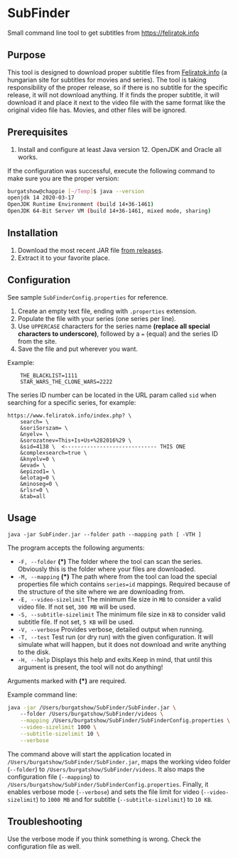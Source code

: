 # SubFinder

Small command line tool to get subtitles from https://feliratok.info

## Purpose
This tool is designed to download proper subtitle files from [Feliratok.info](https://feliratok.info) (a hungarian site for subtitles for movies and series). The tool is taking responsibility of the proper release, so if there is no subtitle
for the specific release, it will not download anything. If it finds the proper subtitle, it will download it and place it next to the video
file with the same format like the original video file has. Movies, and other files will be ignored.

## Prerequisites
1. Install and configure at least Java version 12. OpenJDK and Oracle all works.

If the configuration was successful, execute the following command to make sure you are the proper version:

```bash
burgatshow@chappie [~/Temp]$ java --version
openjdk 14 2020-03-17
OpenJDK Runtime Environment (build 14+36-1461)
OpenJDK 64-Bit Server VM (build 14+36-1461, mixed mode, sharing)
```

## Installation
1. Download the most recent JAR file [from releases](https://github.com/burgatshow/subfinder/releases).
2. Extract it to your favorite place.

## Configuration

See sample `SubFinderConfig.properties` for reference.

1. Create an empty text file, ending with `.properties` extension.
2. Populate the file with your series (one series per line).
3. Use `UPPERCASE` characters for the series name **(replace all special characters to underscore)**, followed by a `=` (equal) and the series ID from the site.
4. Save the file and put wherever you want.

Example:

```
	THE_BLACKLIST=1111
	STAR_WARS_THE_CLONE_WARS=2222
```

The series ID number can be located in the URL param called `sid` when searching for a specific series, for example:

```
https://www.feliratok.info/index.php? \ 
	search= \
	&soriSorszam= \
	&nyelv= \
	&sorozatnev=This+Is+Us+%282016%29 \
	&sid=4138 \  <----------------------------- THIS ONE
	&complexsearch=true \
	&knyelv=0 \
	&evad= \
	&epizod1= \
	&elotag=0 \
	&minoseg=0 \
	&rlsr=0 \
	&tab=all
```

## Usage
`java -jar SubFinder.jar --folder path --mapping path [ -VTH ]`

The program accepts the following arguments:

- `-F, --folder` **(*)** The folder where the tool can scan the series. Obviously this is the folder where your files are downloaded.
- `-M, --mapping` **(*)** The path where from the tool can load the special properties file which contains `series=id` mappings. Required because of the structure of the site where we are downloading from.
- `-E, --video-sizelimit` The minimum file size in `MB` to consider a valid video file. If not set, `300 MB` will be used.
- `-S, --subtitle-sizelimit` The minimum file size in `KB` to consider valid subtitle file. If not set, `5 KB` will be used.
- `-V, --verbose` Provides verbose, detailed output when running.
- `-T, --test` Test run (or dry run) with the given configuration. It will simulate what will happen, but it does not download and write anything to the disk.
- `-H, --help` Displays this help and exits.Keep in mind, that until this argument is present, the tool will not do anything!

Arguments marked with **(*)** are required.

Example command line:

```bash
java -jar /Users/burgatshow/SubFinder/SubFinder.jar \ 
	--folder /Users/burgatshow/SubFinder/videos \
	--mapping /Users/burgatshow/SubFinder/SubFinderConfig.properties \
	--video-sizelimit 1000 \
	--subtitle-sizelimit 10 \
	--verbose
```

The command above will start the application located in `/Users/burgatshow/SubFinder/SubFinder.jar`, maps the working video folder (`--folder`) to `/Users/burgatshow/SubFinder/videos`. It also maps the configuration file (`--mapping`) to `/Users/burgatshow/SubFinder/SubFinderConfig.properties`. Finally, it enables verbose mode (`--verbose`) and sets the file limit for video (`--video-sizelimit`) to `1000 MB` and for subtitle (`--subtitle-sizelimit`) to `10 KB`.

## Troubleshooting
Use the verbose mode if you think something is wrong. Check the configuration file as well.
